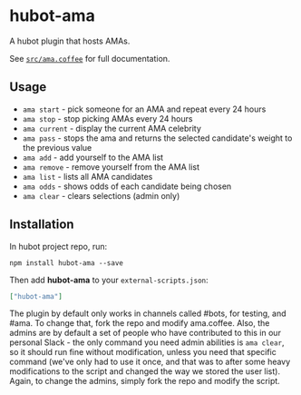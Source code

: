 # hubot-ama

A hubot plugin that hosts AMAs.

See [`src/ama.coffee`](src/ama.coffee) for full documentation.

## Usage

* `ama start` - pick someone for an AMA and repeat every 24 hours
* `ama stop` - stop picking AMAs every 24 hours
* `ama current` - display the current AMA celebrity
* `ama pass` - stops the ama and returns the selected candidate's weight to the previous value
* `ama add` - add yourself to the AMA list
* `ama remove` - remove yourself from the AMA list
* `ama list` - lists all AMA candidates
* `ama odds` - shows odds of each candidate being chosen
* `ama clear` - clears selections (admin only)

## Installation

In hubot project repo, run:

`npm install hubot-ama --save`

Then add **hubot-ama** to your `external-scripts.json`:

```json
["hubot-ama"]
```

The plugin by default only works in channels called #bots, for testing, and #ama. To change that, fork the repo and modify ama.coffee. Also, the admins are by default a set of people who have contributed to this in our personal Slack - the only command you need admin abilities is `ama clear`, so it should run fine without modification, unless you need that specific command (we've only had to use it once, and that was to after some heavy modifications to the script and changed the way we stored the user list). Again, to change the admins, simply fork the repo and modify the script.
